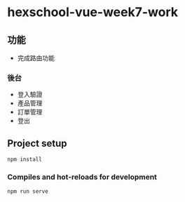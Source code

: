 # hexschool-vue-week7-work

## 功能
- 完成路由功能
### 後台
- 登入驗證
- 產品管理
- 訂單管理
- 登出

## Project setup
```
npm install
```

### Compiles and hot-reloads for development
```
npm run serve
```